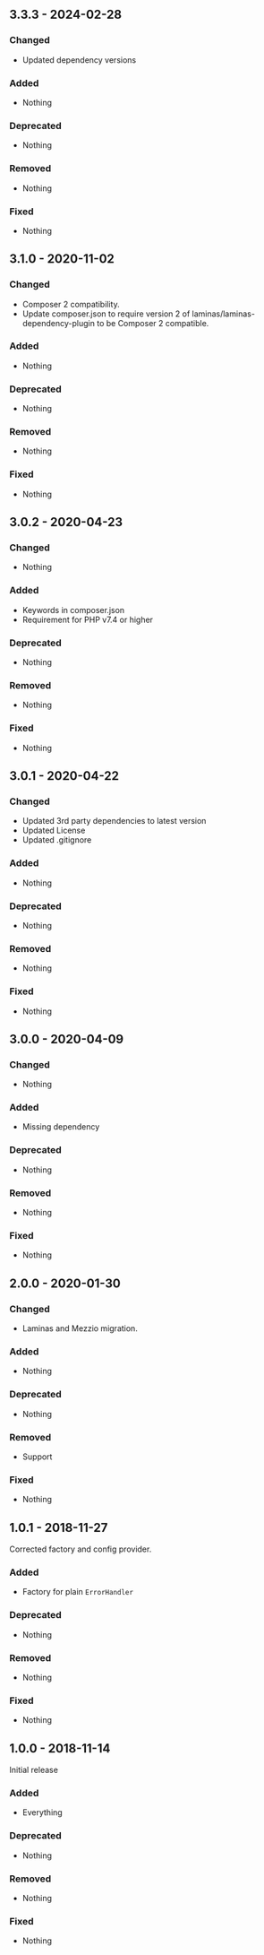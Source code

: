 ## 3.3.3 - 2024-02-28

### Changed
* Updated dependency versions

### Added
* Nothing

### Deprecated
* Nothing

### Removed
* Nothing

### Fixed
* Nothing

## 3.1.0 - 2020-11-02

### Changed
* Composer 2 compatibility.
* Update composer.json to require version 2 of laminas/laminas-dependency-plugin to be Composer 2 compatible.

### Added
* Nothing

### Deprecated
* Nothing

### Removed
* Nothing

### Fixed
* Nothing

## 3.0.2 - 2020-04-23

### Changed
* Nothing

### Added
* Keywords in composer.json
* Requirement for PHP v7.4 or higher

### Deprecated
* Nothing

### Removed
* Nothing

### Fixed
* Nothing

## 3.0.1 - 2020-04-22

### Changed
* Updated 3rd party dependencies to latest version
* Updated License
* Updated .gitignore

### Added
* Nothing

### Deprecated
* Nothing

### Removed
* Nothing

### Fixed
* Nothing

## 3.0.0 - 2020-04-09

### Changed
* Nothing

### Added
* Missing dependency

### Deprecated
* Nothing

### Removed
* Nothing

### Fixed
* Nothing

## 2.0.0 - 2020-01-30

### Changed
* Laminas and Mezzio migration.

### Added
* Nothing

### Deprecated
* Nothing

### Removed
* Support

### Fixed
* Nothing


## 1.0.1 - 2018-11-27

Corrected factory and config provider.

### Added
* Factory for plain `ErrorHandler`

### Deprecated
* Nothing

### Removed
* Nothing

### Fixed
* Nothing


## 1.0.0 - 2018-11-14

Initial release

### Added
* Everything

### Deprecated
* Nothing

### Removed
* Nothing

### Fixed
* Nothing
